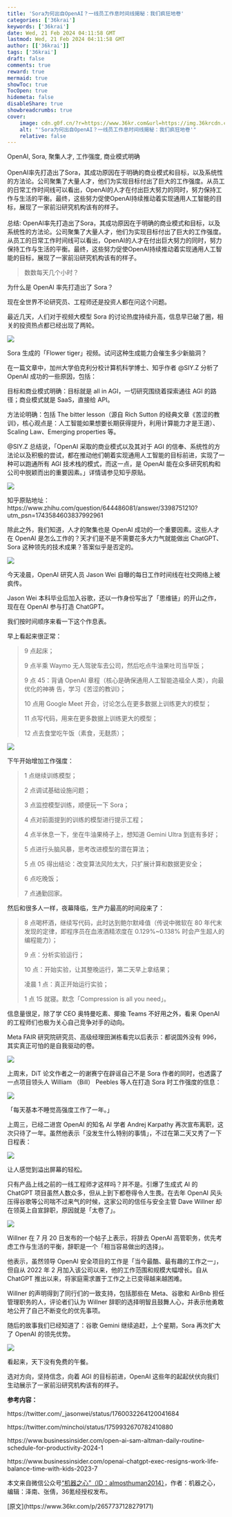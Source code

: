 ```yaml
---
title: 'Sora为何出自OpenAI？一线员工作息时间线揭秘：我们疯狂地卷'
categories: ['36krai']
keywords: ['36krai']
date: Wed, 21 Feb 2024 04:11:58 GMT
lastmod: Wed, 21 Feb 2024 04:11:58 GMT
author: [['36krai']]
tags: ['36krai']
draft: false 
comments: true
reward: true 
mermaid: true 
showToc: true 
TocOpen: true 
hidemeta: false 
disableShare: true 
showbreadcrumbs: true 
cover:
    image: cdn.g0f.cn/?r=https://www.36kr.com&url=https://img.36krcdn.com/hsossms/20240221/v2_9259d69066264e019bbdc438124a774c@000000_img_000?x-oss-process=image/format,jpg/interlace,1/format,jpg/interlace,1/format,jpg/interlace,1
    alt: "'Sora为何出自OpenAI？一线员工作息时间线揭秘：我们疯狂地卷'"
    relative: false
---
```


<div>

<div> OpenAI, Sora, 聚集人才, 工作强度, 商业模式明确<br/>
<br/>
OpenAI率先打造出了Sora，其成功原因在于明确的商业模式和目标，以及系统性的方法论。公司聚集了大量人才，他们为实现目标付出了巨大的工作强度。从员工的日常工作时间线可以看出，OpenAI的人才在付出巨大努力的同时，努力保持工作与生活的平衡。最终，这些努力促使OpenAI持续推动着实现通用人工智能的目标，展现了一家前沿研究机构该有的样子。<br/><br/>总结: OpenAI率先打造出了Sora，其成功原因在于明确的商业模式和目标，以及系统性的方法论。公司聚集了大量人才，他们为实现目标付出了巨大的工作强度。从员工的日常工作时间线可以看出，OpenAI的人才在付出巨大努力的同时，努力保持工作与生活的平衡。最终，这些努力促使OpenAI持续推动着实现通用人工智能的目标，展现了一家前沿研究机构该有的样子。 <div>
<blockquote><p>数数每天几个小时？</p></blockquote><p>为什么是 OpenAI 率先打造出了 Sora？</p><p>现在全世界不论研究员、工程师还是投资人都在问这个问题。</p><p>最近几天，人们对于视频大模型 Sora 的讨论热度持续升高，信息早已破了圈，相关的投资热点都已经出现了两轮。</p><p class="image-wrapper"><img src="cdn.g0f.cn/?r=https://www.36kr.com&url=https://img.36krcdn.com/hsossms/20240221/v2_9259d69066264e019bbdc438124a774c@000000_img_000?x-oss-process=image/format,jpg/interlace,1/format,jpg/interlace,1/format,jpg/interlace,1"/></p><p class="img-desc">Sora 生成的「Flower tiger」视频。试问这种生成能力会催生多少新脑洞？</p><p>在一篇文章中，加州大学伯克利分校计算机科学博士、知乎作者 @SIY.Z 分析了 OpenAI 成功的一些原因，包括：</p><p>目标和商业模式明确：目标就是 all in AGI，一切研究围绕着探索通往 AGI 的路径；商业模式就是 SaaS，直接给 API。</p><p>方法论明确：包括 The bitter lesson（源自 Rich Sutton 的经典文章《苦涩的教训》，核心观点是：人工智能如果想要长期获得提升，利用计算能力才是王道）、Scaling Law、Emerging properties 等。</p><p>@SIY.Z 总结说，「OpenAI 采取的商业模式以及其对于 AGI 的信奉、系统性的方法论以及积极的尝试，都在推动他们朝着实现通用人工智能的目标前进，实现了一种可以跑通所有 AGI 技术栈的模式，而这一点，是 OpenAI 能在众多研究机构和公司中脱颖而出的重要因素。」详情请参见知乎原贴。</p><p class="image-wrapper"><img src="cdn.g0f.cn/?r=https://www.36kr.com&url=https://img.36krcdn.com/hsossms/20240221/v2_b64c5da64b1045e788c13013e53ae9a3@000000_oswg857674oswg1080oswg1661_img_000?x-oss-process=image/format,jpg/interlace,1/format,jpg/interlace,1/format,jpg/interlace,1"/></p><p class="img-desc">知乎原贴地址：https://www.zhihu.com/question/644486081/answer/3398751210?utm_psn=1743584603837992961</p><p>除此之外，我们知道，人才的聚集也是 OpenAI 成功的一个重要因素。这些人才在 OpenAI 是怎么工作的？天才们是不是不需要花多大力气就能做出 ChatGPT、Sora 这种领先的技术成果？答案似乎是否定的。</p><p class="image-wrapper"><img src="cdn.g0f.cn/?r=https://www.36kr.com&url=https://img.36krcdn.com/hsossms/20240221/v2_b7f47d98383d4f24b333c8c1c2111876@000000_oswg86805oswg1021oswg474_img_000?x-oss-process=image/format,jpg/interlace,1/format,jpg/interlace,1/format,jpg/interlace,1"/></p><p>今天凌晨，OpenAI 研究人员 Jason Wei 自曝的每日工作时间线在社交网络上被疯传。</p><p>Jason Wei 本科毕业后加入谷歌，还以一作身份写出了「思维链」的开山之作，现在在 OpenAI 参与打造 ChatGPT。</p><p>我们按时间顺序来看一下这个作息表。</p><p>早上看起来很正常：</p><blockquote><p>9 点起床；</p><p>9 点半乘 Waymo 无人驾驶车去公司，然后吃点牛油果吐司当早饭；</p><p>9 点 45：背诵 OpenAI 章程（核心是确保通用人工智能造福全人类），向最优化的神祷 告，学习《苦涩的教训》；</p><p>10 点用 Google Meet 开会，讨论怎么在更多数据上训练更大的模型；</p><p>11 点写代码，用来在更多数据上训练更大的模型；</p><p>12 点去食堂吃午饭（素食，无麸质）；</p></blockquote><p class="image-wrapper"><img src="cdn.g0f.cn/?r=https://www.36kr.com&url=https://img.36krcdn.com/hsossms/20240221/v2_db59e28c9a1747d6958540ad5d634992@000000_oswg715944oswg877oswg1302_img_000?x-oss-process=image/format,jpg/interlace,1/format,jpg/interlace,1/format,jpg/interlace,1"/></p><p>下午开始增加工作强度：</p><blockquote><p>1 点继续训练模型；</p><p>2 点调试基础设施问题；</p><p>3 点监控模型训练，顺便玩一下 Sora；</p><p>4 点对前面提到的训练的模型进行提示工程；</p><p>4 点半休息一下，坐在牛油果椅子上，想知道 Gemini Ultra 到底有多好；</p><p>5 点进行头脑风暴，思考改进模型的潜在算法；</p><p>5 点 05 得出结论：改变算法风险太大，只扩展计算和数据更安全；</p><p>6 点吃晚饭；</p><p>7 点通勤回家。</p></blockquote><p>然后和很多人一样，夜幕降临，生产力最高的时间段来了：</p><blockquote><p>8 点喝杯酒，继续写代码，此时达到鲍尔默峰值（传说中微软在 80 年代末发现的定律，即程序员在血液酒精浓度在 0.129%~0.138% 时会产生超人的编程能力）；</p><p>9 点：分析实验运行；</p><p>10 点：开始实验，让其整晚运行，第二天早上拿结果；</p><p>凌晨 1 点：真正开始运行实验；</p><p>1 点 15 就寝。默念「Compression is all you need」。</p></blockquote><p>信息量很足，除了学 CEO 奥特曼吃素、揶揄 Teams 不好用之外，看来 OpenAI 的工程师们也极为关心自己竞争对手的动向。</p><p>Meta FAIR 研究院研究员、高级经理田渊栋看完以后表示：都说国外没有 996，其实真正可怕的是自我驱动的卷。</p><p class="image-wrapper"><img src="cdn.g0f.cn/?r=https://www.36kr.com&url=https://img.36krcdn.com/hsossms/20240221/v2_3829d269a1fc4477817c66cfe29fd968@000000_oswg263059oswg675oswg643_img_000?x-oss-process=image/format,jpg/interlace,1/format,jpg/interlace,1/format,jpg/interlace,1"/></p><p>上周末，DiT 论文作者之一的谢赛宁在辟谣自己不是 Sora 作者的同时，也透露了一点项目领头人 William （Bill） Peebles 等人在打造 Sora 时工作强度的信息：</p><p class="image-wrapper"><img src="cdn.g0f.cn/?r=https://www.36kr.com&url=https://img.36krcdn.com/hsossms/20240221/v2_9bb20507e2d241ec857fd311e455a347@000000_oswg634945oswg1080oswg1071_img_000?x-oss-process=image/format,jpg/interlace,1/format,jpg/interlace,1/format,jpg/interlace,1"/></p><p>「每天基本不睡觉高强度工作了一年。」</p><p>上周三，已经二进宫 OpenAI 的知名 AI 学者 Andrej Karpathy 再次宣布离职，这次只待了一年。虽然他表示「没发生什么特别的事情」，不过在第二天又秀了一下日程表：</p><p class="image-wrapper"><img src="cdn.g0f.cn/?r=https://www.36kr.com&url=https://img.36krcdn.com/hsossms/20240221/v2_1461bd53859949e283a600dfbcfe97a4@000000_oswg95998oswg971oswg818_img_000?x-oss-process=image/format,jpg/interlace,1/format,jpg/interlace,1/format,jpg/interlace,1"/></p><p>让人感觉到溢出屏幕的轻松。</p><p>只有产品上线之前的一线工程师才这样吗？并不是。引爆了生成式 AI 的 ChatGPT 项目虽然人数众多，但从上到下都卷得令人生畏。在去年 OpenAI 风头压得谷歌等公司喘不过来气的时候，这家公司的信任与安全主管 Dave Willner 却在领英上自宣辞职，原因就是「太卷了」。</p><p class="image-wrapper"><img src="cdn.g0f.cn/?r=https://www.36kr.com&url=https://img.36krcdn.com/hsossms/20240221/v2_0987a8b6e901446b934c2aa4bdabc4ff@000000_oswg403573oswg1080oswg939_img_000?x-oss-process=image/format,jpg/interlace,1/format,jpg/interlace,1/format,jpg/interlace,1"/></p><p>Willner 在 7 月 20 日发布的一个帖子上表示，将辞去 OpenAI 高管职务，优先考虑工作与生活的平衡，辞职是一个「相当容易做出的选择」。</p><p>他表示，虽然领导 OpenAI 安全项目的工作是「当今最酷、最有趣的工作之一」，但自从 2022 年 2 月加入该公司以来，他的工作范围和规模大幅增长。自从 ChatGPT 推出以来，将家庭需求置于工作之上已变得越来越困难。</p><p>Willner 的声明得到了同行们的一致支持，包括那些在 Meta、谷歌和 AirBnb 担任管理职务的人，评论者们认为 Willner 辞职的选择明智且鼓舞人心，并表示他勇敢地公开了自己不断变化的优先事项。</p><p>随后的故事我们已经知道了：谷歌 Gemini 继续追赶，上个星期，Sora 再次扩大了 OpenAI 的领先优势。</p><p class="image-wrapper"><img src="cdn.g0f.cn/?r=https://www.36kr.com&url=https://img.36krcdn.com/hsossms/20240221/v2_fa2b3b0a184a4bd3a5826eecb64efe8c@000000_oswg118454oswg1080oswg304_img_000?x-oss-process=image/format,jpg/interlace,1/format,jpg/interlace,1/format,jpg/interlace,1"/></p><p>看起来，天下没有免费的午餐。</p><p>选对方向，坚持信念，向着 AGI 的目标前进，OpenAI 这些年的起起伏伏向我们生动展示了一家前沿研究机构该有的样子。</p><p><strong>参考内容：</strong></p><p>https://twitter.com/_jasonwei/status/1760032264120041684</p><p>https://twitter.com/minchoi/status/1759932670782410880</p><p>https://www.businessinsider.com/open-ai-sam-altman-daily-routine-schedule-for-productivity-2024-1</p><p>https://www.businessinsider.com/openai-chatgpt-exec-resigns-work-life-balance-time-with-kids-2023-7</p><p>本文来自微信公众号<a href="http://mp.weixin.qq.com/s?__biz=MzA3MzI4MjgzMw==&amp;mid=2650908204&amp;idx=1&amp;sn=8098384db21fbb9e0c23ff7cab444d63&amp;chksm=853db8511f24ce91d8d6af47032e8159202bafee5c9dad015e2fc41f866b4459c0cea554ff7c&amp;scene=0&amp;xtrack=1#rd" rel="noopener noreferrer nofollow" target="_blank">“机器之心”（ID：almosthuman2014）</a>，作者：机器之心，编辑：泽南、张倩，36氪经授权发布。</p>
</div></div>
</div>

<div>
[原文](https://www.36kr.com/p/2657737128279171)
</div>

